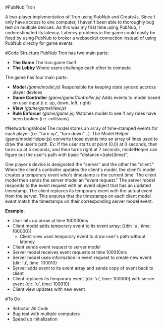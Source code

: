 #PubNub Tron

A two-player implementation of Tron using PubNub and CreateJs. Since I only have access to one computer, I haven't been able to thoroughly bug test on multiple devices. As this was my first time using PubNub, I underestimated its latency. Latency problems in the game could easily be fixed by using PubNub to broker a websocket connection instead of using PubNub directly for game events.

#Code Structure
PubNub Tron has two main parts:

- <strong>The Game</strong> The tron game itself
- <strong>The Lobby</strong> Where users challenge each other to compete

The game has four main parts:

- <strong>Model</strong> <em>(game/model.js)</em> Responsible for keeping state synced accross player devices
- <strong>Game Controller</strong> <em>(game/gameController.js)</em> Adds events to model based on user input (i.e. up, down, left, right)
- <strong>View</strong> <em>(game/gameView.js)</em>
- <strong>Rule Enforcer</strong> <em>(game/game.js)</em> Watches model to see if any rules have been broken (i.e. collisions).

#Networking/Model
The model stores an array of time-stamped events for each player (i.e. "turn up", "turn down"...). The Model Helper (game/modelHelper.js) converts those events into an array of lines used to draw the user's path. Ex: If the user starts at point (0,0) at 0 seconds, then turns up at 5 seconds, and then turns right at 7 seconds, modelHelper can figure out the user's path with basic "distance=(rate)(time)".

One player's device is designated the "server" and the other the "client." When the client's controller updates the client's model, the client's model creates a temporary event who's timestamp is the current time. The client model then sends the server model an "event request." The server model responds to the event request with an event object that has an updated timestamp. The client replaces its temporary event with the actual event from the server. This ensures that the timestamps on each client model event match the timestamps on their corresponding server model event.

<strong>Example:</strong>
- User hits up arrow at time 100000ms
- Client model adds temporary event to its event array: [{dir: 'u', time: 100000}]
    - Client view uses temporary event to draw user's path without latency
- Client sends event request to server model
- Server model receives event requests at time 100010ms
- Server model uses information in event request to create new event: {dir: 'u', time: 100010}
- Server adds event to its event array and sends copy of event back to client
- Client replaces its temporary event {dir: 'u', time: 100000} with server event {dir: 'u', time: 100010}
- Client view updates with new event

#To Do
- Refactor All Code
- Bug test with multiple computers
- Speed up initialization
